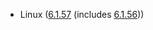 - Linux ([6.1.57](https://lwn.net/Articles/947298) (includes [6.1.56](https://lwn.net/Articles/946854)))
